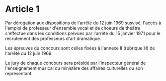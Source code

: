 # Article 1

Par dérogation aux dispositions de l'arrêté du 12 juin 1969 susvisé, l'accès à l'emploi de professeur d'ensemble vocal et de choeurs de théâtre s'effectue dans les conditions prévues par l'arrêté du 15 janvier 1971 pour le recrutement des professeurs d'art dramatique.

Les épreuves du concours sont celles fixées à l'annexe II (rubrique H) de l'arrêté du 12 juin 1969.

Le jury de chaque concours sera présidé par l'inspecteur général de l'enseignement musical du ministère des affaires culturelles ou son représentant.
